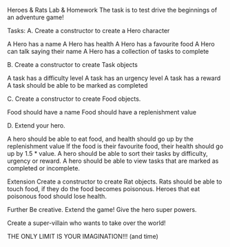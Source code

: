 Heroes & Rats Lab & Homework
The task is to test drive the beginnings of an adventure game!

Tasks:
A. Create a constructor to create a Hero character

A Hero has a name
A Hero has health
A Hero has a favourite food
A Hero can talk saying their name
A Hero has a collection of tasks to complete


B. Create a constructor to create Task objects

A task has a difficulty level
A task has an urgency level
A task has a reward
A task should be able to be marked as completed



C. Create a constructor to create Food objects.

Food should have a name
Food should have a replenishment value


D. Extend your hero.

A hero should be able to eat food, and health should go up by the replenishment value
If the food is their favourite food, their health should go up by 1.5 * value.
A hero should be able to sort their tasks by difficulty, urgency or reward.
A hero should be able to view tasks that are marked as completed or incomplete.


Extension
Create a constructor to create Rat objects.
Rats should be able to touch food, if they do the food becomes poisonous.
Heroes that eat poisonous food should lose health.


Further
Be creative. Extend the game! Give the hero super powers.

Create a super-villain who wants to take over the world!

THE ONLY LIMIT IS YOUR IMAGINATION!!! (and time)
